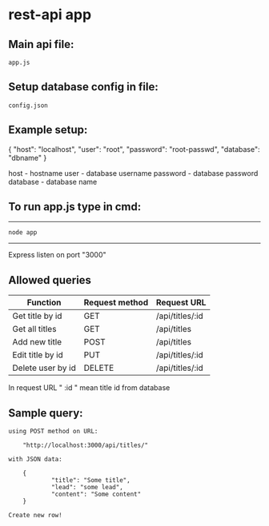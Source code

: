 # rest-api app

## Main api file:

	app.js


## Setup database config in file:

	config.json

## Example setup:

{
    "host": 	"localhost",
    "user": 	"root",
    "password": "root-passwd",
    "database": "dbname"
}

host 	 - 	hostname
user 	 - 	database username
password - 	database password
database - 	database name




## To run app.js type in cmd:
*************************************************************
	node app
*************************************************************
Express listen on port "3000"

## Allowed queries


| Function 		| Request method 	| Request URL 		|
| ------------- 	| ------------- 	| ------------- 	|
| Get title by id  	| GET 	 		| /api/titles/:id  	|
| Get all titles  	| GET  			| /api/titles  		|
| Add new title  	| POST 	 		| /api/titles  		|
| Edit title by id  	| PUT  			| /api/titles/:id  	|
| Delete user by id  	| DELETE 		| /api/titles/:id  	|


In request URL " :id " mean title id from database



## Sample query:
	using POST method on URL:

		"http://localhost:3000/api/titles/"
	
	with JSON data:

		{
        		"title": "Some title",
       		 	"lead": "some lead",
        		"content": "Some content"
		}

	Create new row!
